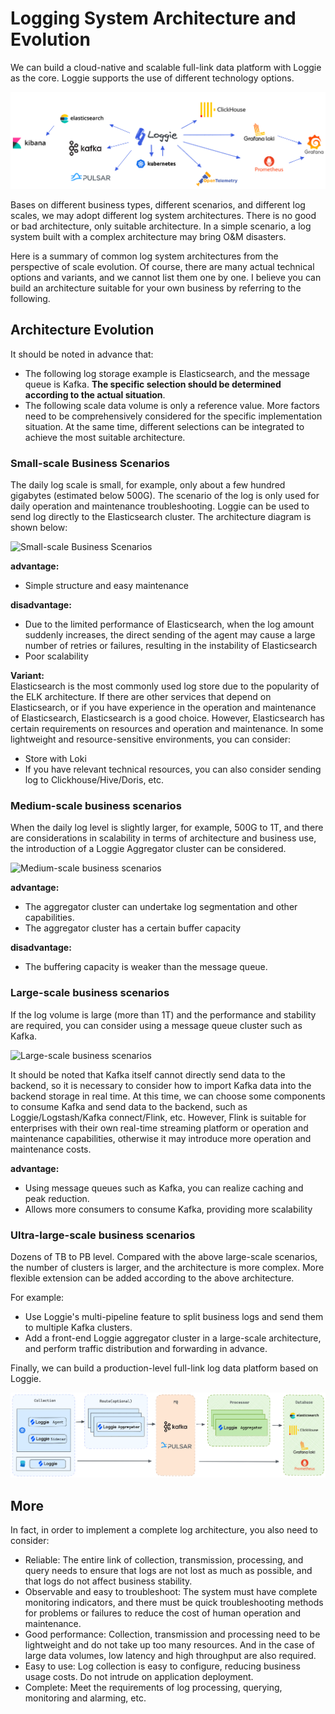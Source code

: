 # Logging System Architecture and Evolution

We can build a cloud-native and scalable full-link data platform with Loggie as the core. Loggie supports the use of different technology options.

![loggie extension](imgs/loggie-extend.png)

Bases on different business types, different scenarios, and different log scales, we may adopt different log system architectures. There is no good or bad architecture, only suitable architecture. In a simple scenario, a log system built with a complex architecture may bring O&M disasters.

Here is a summary of common log system architectures from the perspective of scale evolution. Of course, there are many actual technical options and variants, and we cannot list them one by one. I believe you can build an architecture suitable for your own business by referring to the following.



## Architecture Evolution
It should be noted in advance that:

- The following log storage example is Elasticsearch, and the message queue is Kafka. **The specific selection should be determined according to the actual situation**.
- The following scale data volume is only a reference value. More factors need to be comprehensively considered for the specific implementation situation. At the same time, different selections can be integrated to achieve the most suitable architecture.


### Small-scale Business Scenarios  
The daily log scale is small, for example, only about a few hundred gigabytes (estimated below 500G). The scenario of the log is only used for daily operation and maintenance troubleshooting. Loggie can be used to send log directly to the Elasticsearch cluster.
The architecture diagram is shown below:

![Small-scale Business Scenarios](imgs/loggie-es.png)

**advantage:**  

- Simple structure and easy maintenance

**disadvantage:**  

- Due to the limited performance of Elasticsearch, when the log amount suddenly increases, the direct sending of the agent may cause a large number of retries or failures, resulting in the instability of Elasticsearch
- Poor scalability

**Variant:**  
Elasticsearch is the most commonly used log store due to the popularity of the ELK architecture.
If there are other services that depend on Elasticsearch, or if you have experience in the operation and maintenance of Elasticsearch, Elasticsearch is a good choice.
However, Elasticsearch has certain requirements on resources and operation and maintenance. In some lightweight and resource-sensitive environments, you can consider:

- Store with Loki  
- If you have relevant technical resources, you can also consider sending log to Clickhouse/Hive/Doris, etc.

### Medium-scale business scenarios

When the daily log level is slightly larger, for example, 500G to 1T, and there are considerations in scalability in terms of architecture and business use, the introduction of a Loggie Aggregator cluster can be considered. 

![Medium-scale business scenarios](imgs/loggie-loggie-es.png)

**advantage:**  

- The aggregator cluster can undertake log segmentation and other capabilities.
- The aggregator cluster has a certain buffer capacity


**disadvantage:**  

- The buffering capacity is weaker than the message queue.


### Large-scale business scenarios
If the log volume is large (more than 1T) and the performance and stability are required, you can consider using a message queue cluster such as Kafka.

![Large-scale business scenarios](imgs/loggie-kafka-loggie-es.png)
 
It should be noted that Kafka itself cannot directly send data to the backend, so it is necessary to consider how to import Kafka data into the backend storage in real time.
At this time, we can choose some components to consume Kafka and send data to the backend, such as Loggie/Logstash/Kafka connect/Flink, etc. However, Flink is suitable for enterprises with their own real-time streaming platform or operation and maintenance capabilities, otherwise it may introduce more operation and maintenance costs.

**advantage:**  

- Using message queues such as Kafka, you can realize caching and peak reduction.
- Allows more consumers to consume Kafka, providing more scalability


### Ultra-large-scale business scenarios

Dozens of TB to PB level. Compared with the above large-scale scenarios, the number of clusters is larger, and the architecture is more complex. More flexible extension can be added according to the above architecture.

For example:

- Use Loggie's multi-pipeline feature to split business logs and send them to multiple Kafka clusters.
- Add a front-end Loggie aggregator cluster in a large-scale architecture, and perform traffic distribution and forwarding in advance.

Finally, we can build a production-level full-link log data platform based on Loggie.

![loggie-chain](imgs/loggie-chain.png)

## More
In fact, in order to implement a complete log architecture, you also need to consider:

- Reliable: The entire link of collection, transmission, processing, and query needs to ensure that logs are not lost as much as possible, and that logs do not affect business stability.
- Observable and easy to troubleshoot: The system must have complete monitoring indicators, and there must be quick troubleshooting methods for problems or failures to reduce the cost of human operation and maintenance.
- Good performance: Collection, transmission and processing need to be lightweight and do not take up too many resources. And in the case of large data volumes, low latency and high throughput are also required.
- Easy to use: Log collection is easy to configure, reducing business usage costs. Do not intrude on application deployment.
- Complete: Meet the requirements of log processing, querying, monitoring and alarming, etc.


